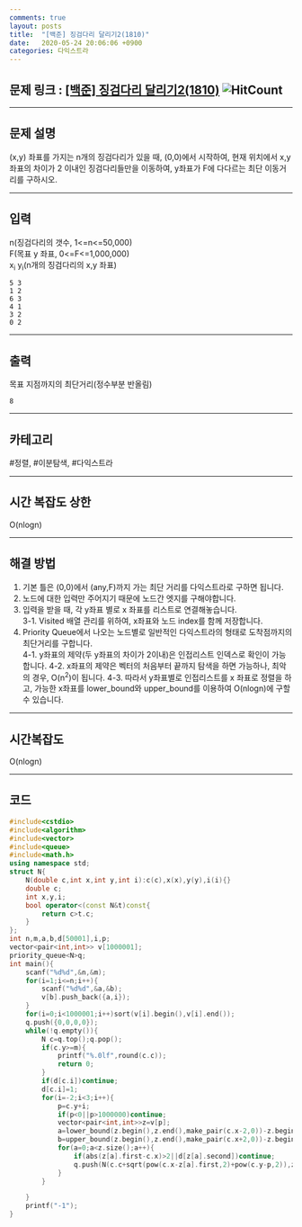 ```yaml
---
comments: true
layout: posts
title:  "[백준] 징검다리 달리기2(1810)"
date:   2020-05-24 20:06:06 +0900
categories: 다익스트라
---
```

## 문제 링크 : [[백준] 징검다리 달리기2(1810)](https://www.acmicpc.net/problem/1810) ![HitCount](http://hits.dwyl.com/lastknight00.github.io/1810.svg)  

---

## 문제 설명
(x,y) 좌표를 가지는 n개의 징검다리가 있을 때, (0,0)에서 시작하여, 현재 위치에서 x,y 좌표의 차이가 2 이내인 징검다리들만을 이동하여, y좌표가 F에 다다르는 최단 이동거리를 구하시오.

---

## 입력
n(징검다리의 갯수, 1<=n<=50,000)  
F(목표 y 좌표, 0<=F<=1,000,000)  
x<sub>i</sub> y<sub>i</sub>(n개의 징검다리의 x,y 좌표)  
```
5 3
1 2
6 3
4 1
3 2
0 2   
```

---

## 출력
목표 지점까지의 최단거리(정수부분 반올림)
```
8
```

---

## 카테고리  
#정렬, #이분탐색, #다익스트라

---

## 시간 복잡도 상한
O(nlogn)

---
## 해결 방법
1. 기본 틀은 (0,0)에서 (any,F)까지 가는 최단 거리를 다익스트라로 구하면 됩니다.  
2. 노드에 대한 입력만 주어지기 때문에 노드간 엣지를 구해야합니다.  
3. 입력을 받을 때, 각 y좌표 별로 x 좌표를 리스트로 연결해놓습니다.  
3-1. Visited 배열 관리를 위하여, x좌표와 노드 index를 함께 저장합니다.  
4. Priority Queue에서 나오는 노드별로 일반적인 다익스트라의 형태로 도착점까지의 최단거리를 구합니다.  
4-1. y좌표의 제약(두 y좌표의 차이가 2이내)은 인접리스트 인덱스로 확인이 가능합니다.
4-2. x좌표의 제약은 벡터의 처음부터 끝까지 탐색을 하면 가능하나, 최악의 경우, O(n<sup>2</sup>)이 됩니다.
4-3. 따라서 y좌표별로 인접리스트를 x 좌표로 정렬을 하고, 가능한 x좌표를 lower_bound와 upper_bound를 이용하여 O(nlogn)에 구할 수 있습니다.


---

## 시간복잡도  
O(nlogn)

---  

## 코드

```cpp
#include<cstdio>
#include<algorithm>
#include<vector>
#include<queue>
#include<math.h>
using namespace std;
struct N{
    N(double c,int x,int y,int i):c(c),x(x),y(y),i(i){}
    double c;
    int x,y,i;
    bool operator<(const N&t)const{
        return c>t.c;
    }
};
int n,m,a,b,d[50001],i,p;
vector<pair<int,int>> v[1000001];
priority_queue<N>q;
int main(){
    scanf("%d%d",&n,&m);
    for(i=1;i<=n;i++){
        scanf("%d%d",&a,&b);
        v[b].push_back({a,i});
    }
    for(i=0;i<1000001;i++)sort(v[i].begin(),v[i].end());
    q.push({0,0,0,0});
    while(!q.empty()){
        N c=q.top();q.pop();
        if(c.y>=m){
            printf("%.0lf",round(c.c));
            return 0;
        }
        if(d[c.i])continue;
        d[c.i]=1;
        for(i=-2;i<3;i++){
            p=c.y+i;
            if(p<0||p>1000000)continue;
            vector<pair<int,int>>z=v[p];
            a=lower_bound(z.begin(),z.end(),make_pair(c.x-2,0))-z.begin();
            b=upper_bound(z.begin(),z.end(),make_pair(c.x+2,0))-z.begin();
            for(a=0;a<z.size();a++){
                if(abs(z[a].first-c.x)>2||d[z[a].second])continue;
                q.push(N(c.c+sqrt(pow(c.x-z[a].first,2)+pow(c.y-p,2)),z[a].first,p,z[a].second));
            }
        }

    }
    printf("-1");
}
```
